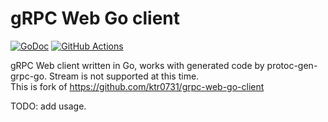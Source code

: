 # gRPC Web Go client
[![GoDoc](https://godoc.org/github.com/stdll00/grpc-web-go-client/grpcweb?status.svg)](https://godoc.org/github.com/stdll00/grpc-web-go-client/grpcweb)
[![GitHub Actions](https://github.com/stdll00/grpc-web-go-client/workflows/main/badge.svg)](https://github.com/stdll00/grpc-web-go-client/actions)  

gRPC Web client written in Go, works with generated code by protoc-gen-grpc-go. Stream is not supported at this time.  
This is fork of https://github.com/ktr0731/grpc-web-go-client 


TODO: add usage.
